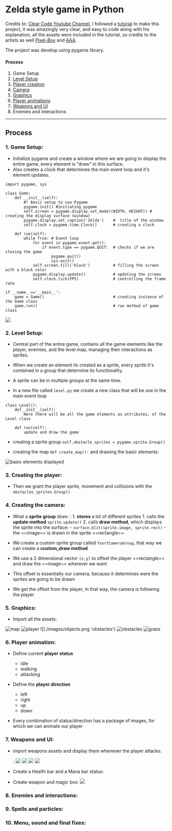 # Zelda style game in Python

Credits to: [Clear Code Youtube Channel](https://www.youtube.com/c/ClearCode/featured), I followed a [tutorial](https://www.youtube.com/watch?v=QU1pPzEGrqw&t=9028s) to make this project, it was amazingly very clear, and easy to code along with his explanation, all the assets were included in the tutorial, so credits to the artists as well [Pixel-Boy](https://twitter.com/2Pblog1) and [AAA](https://www.instagram.com/challenger.aaa/?hl=fr).

The project was develop using pygame library.

#### Process
1. Game Setup
2. [Level Setup](#2-level-setup)
3. [Player creation](#3-player-creation)
4. [Camera](#4-creating-the-camera)
5. [Graphics](#5-graphics)
6. [Player animations](#6-player-animation)
7. [Weapons and UI](#7-weapons-and-ui)
8. Enemies and interactions
---

## Process

### 1. Game Setup:

- Initialize pygame and create a window where we are going to display the entire game, every element is "draw" in this surface.
- Also creates a clock that determines the main event loop and it's element updates.

```
import pygame, sys

class Game:
    def __init__(self):
        #! Basic setup to use Pygame
        pygame.init() #initiating pygame
        self.screen = pygame.display.set_mode((WIDTH, HEIGHT)) # creating the display surface (window)
        pygame.display.set_caption('Zelda')    #  title of the window
        self.clock = pygame.time.Clock()       # creating a clock

    def run(self):
        while True: # Event loop
            for event in pygame.event.get():
                if event.type == pygame.QUIT:  # checks if we are closing the game
                    pygame.quit()
                    sys.exit()
            self.screen.fill('black')          # filling the screen with a black color
            pygame.display.update()            # updating the screen
            self.clock.tick(FPS)               # controlling the frame rate

if __name__=='__main__':
    game = Game()                              # creating instance of the Game class
    game.run()                                 # run method of game class
```

![](./images/window.png)

### 2. Level Setup:

- Central part of the entire game, contains all the game elements like the player, enemies, and the level map, managing their interactions as sprites.

- When we create an element its created as a sprite, every sprite it's contained in a group that determine its functionality.
- A sprite can be in multiple groups at the same time.

- In a new file called `level.py` we create a new class that will be use in the main event loop

```
class Level():
    def__init__(self):
        Here there will be all the game elements as attributes, of the Level class

    def run(self):
        update and draw the game
```

- creating a sprite group `self.obstacle_sprites = pygame.sprite.Group()`

- creating the map `def create_map():` and drawing the basic elements:

![](.\images\rocks.png 'basic elements displayed')



### 3. Creating the player:

  - Then we grant the player sprite, movement and collisions with the `obstacles_sprites.Group()`

### 4. Creating the camera:

- What a **sprite group** does:
    : 1. **stores** a lot of different sprites
      1. calls the **update method** `sprite.update()`
      2. calls **draw method**, which displays the sprite into the surface:
          - `surface.blit(sprite.image, sprite.rect)`
          - the ==image== is drawn in the sprite ==rectangle==

- We create a custom sprite group called `YsortCameraGroup`, that way we can create a **custom_draw method**
- We use a 2 dimensional vector `[x,y]` to offset the player ==rectangle== and draw the ==image== wherever we want
- This offset is essentially our camera, because it determines were the sprites are going to be drawn
- We get the offset from the player, in that way, the camera is following the player


### 5. Graphics:

- Import all the assets:

![](./images/map.png 'map')
![](./images/player.png 'player')
![]./images/objects.png 'obstacles')
![](./images/object1.png 'obstacles')
![](./images/grass.png 'grass')


### 6. Player animation:

- Define current **player status**
  - idle
  - walking
  - attacking

- Define the **player direction**
  - left
  - right
  - up
  - down

- Every combination of status/direction has a package of images, for which we can animate our player

### 7. Weapons and UI:

- import weapons assets and display them whenever the player attacks:

    : ![](./images/idle.png)    ![](./images/attacking.png) 
    ![](./images/down.png)    ![](./images/downattack.png)

- Create a Health bar and a Mana bar status:
- Create weapon and magic box:
 ![](./images/ui.png)

### 8. Enemies and interactions:

### 9. Spells and particles:

### 10. Menu, sound and final fixes:
